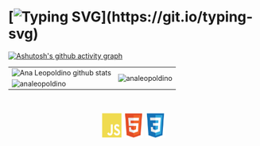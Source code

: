 # [![Typing SVG](https://readme-typing-svg.demolab.com?font=Kdam+Thmor+Pro&size=35&pause=500&color=8C00FF&center=true&vCenter=true&width=1000&lines=Hello+:%29;My+name+is+Ana+Luiza;I+am+18+years+old;I'm+from+Brazil+and+I+live+in+Minas+Gerais;I'm+a+systems+development+student;Welcome+to+my+profile!)](https://git.io/typing-svg)


[![Ashutosh's github activity graph](https://github-readme-activity-graph.vercel.app/graph?username=analeopoldino&bg_color=000000&color=8c00ff&line=8c00ff&point=ffffff&area=true&hide_border=true)](https://github.com/ashutosh00710/github-readme-activity-graph)


<!-- Primeira e Terceira Imagem -->
<table>
  <tr>
    <td>
      <img width="100%" height="200px" src="https://github-readme-stats.vercel.app/api?username=analeopoldino&show_icons=true&count_private=true&hide_border=true&title_color=8c00ff&icon_color=8c00ff&text_color=8c00ff&bg_color=000000" alt="Ana Leopoldino github stats"/>
    </td>
    <td rowspan="2">
      <!-- Segunda Imagem -->
      <img width="100%" height="500px" src="https://github-readme-stats.vercel.app/api/top-langs/?username=analeopoldino&layout=pie&hide_border=true&title_color=8c00ff&icon_color=8c00ff&text_color=8c00ff&bg_color=000000" alt="analeopoldino"/>
    </td>
  </tr>
  <tr>
    <td>
      <!-- Terceira Imagem -->
      <img width="100%" height="190px" src="https://github-readme-streak-stats.herokuapp.com?user=analeopoldino&hide_border=true&date_format=M%20j%5B%2C%20Y%5D&currStreakNum=8C00FF&background=000000&border=000000&stroke=8C00FF&ring=8C00FF&fire=8C00FF&sideNums=8C00FF&currStreakLabel=8C00FF&sideLabels=8C00FF&dates=8C00FF&excludeDaysLabel=8C00FF" alt="analeopoldino"/>
    </td>
  </tr>
</table>


##


 <div  align="center" ><br>
  <img align="center" alt="Ana-Js" height="50" width="40" src="https://raw.githubusercontent.com/devicons/devicon/master/icons/javascript/javascript-plain.svg">
  <img align="center" alt="Ana-HTML" height="50" width="40" src="https://raw.githubusercontent.com/devicons/devicon/master/icons/html5/html5-original.svg">
  <img align="center" alt="Ana-CSS" height="50" width="40" src="https://raw.githubusercontent.com/devicons/devicon/master/icons/css3/css3-original.svg">
</div>



